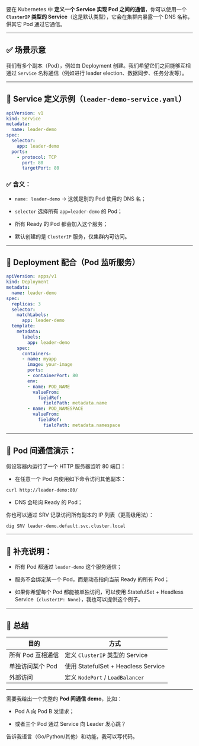 要在 Kubernetes 中 **定义一个 Service 实现 Pod 之间的通信**，你可以使用一个 **`ClusterIP` 类型的 Service**（这是默认类型），它会在集群内暴露一个 DNS 名称，供其它 Pod 通过它通信。

---

## ✅ 场景示意

我们有多个副本（Pod），例如由 Deployment 创建。我们希望它们之间能够互相通过 `Service` 名称通信（例如进行 leader election、数据同步、任务分发等）。

---

## 📄 Service 定义示例（`leader-demo-service.yaml`）

```yaml
apiVersion: v1
kind: Service
metadata:
  name: leader-demo
spec:
  selector:
    app: leader-demo
  ports:
    - protocol: TCP
      port: 80
      targetPort: 80
```

### ✅ 含义：

- `name: leader-demo` → 这就是别的 Pod 使用的 DNS 名；
    
- `selector` 选择所有 `app=leader-demo` 的 Pod；
    
- 所有 Ready 的 Pod 都会加入这个服务；
    
- 默认创建的是 `ClusterIP` 服务，仅集群内可访问。
    

---

## 🔧 Deployment 配合（Pod 监听服务）

```yaml
apiVersion: apps/v1
kind: Deployment
metadata:
  name: leader-demo
spec:
  replicas: 3
  selector:
    matchLabels:
      app: leader-demo
  template:
    metadata:
      labels:
        app: leader-demo
    spec:
      containers:
      - name: myapp
        image: your-image
        ports:
        - containerPort: 80
        env:
        - name: POD_NAME
          valueFrom:
            fieldRef:
              fieldPath: metadata.name
        - name: POD_NAMESPACE
          valueFrom:
            fieldRef:
              fieldPath: metadata.namespace
```

---

## 🧪 Pod 间通信演示：

假设容器内运行了一个 HTTP 服务器监听 80 端口：

- 在任意一个 Pod 内使用如下命令访问其他副本：
    

```bash
curl http://leader-demo:80/
```

- DNS 会轮询 Ready 的 Pod；
    

你也可以通过 SRV 记录访问所有副本的 IP 列表（更高级用法）：

```bash
dig SRV leader-demo.default.svc.cluster.local
```

---

## 🧠 补充说明：

- 所有 Pod 都通过 `leader-demo` 这个服务通信；
    
- 服务不会绑定某一个 Pod，而是动态指向当前 Ready 的所有 Pod；
    
- 如果你希望每个 Pod 都能被单独访问，可以使用 StatefulSet + Headless Service（`clusterIP: None`），我也可以提供这个例子。
    

---

## 📌 总结

|目的|方式|
|---|---|
|所有 Pod 互相通信|定义 `ClusterIP` 类型的 Service|
|单独访问某个 Pod|使用 StatefulSet + Headless Service|
|外部访问|定义 `NodePort` / `LoadBalancer`|

---

需要我给出一个完整的 **Pod 间通信 demo**，比如：

- Pod A 向 Pod B 发请求；
    
- 或者三个 Pod 通过 Service 向 Leader 发心跳？
    

告诉我语言（Go/Python/其他）和功能，我可以写代码。